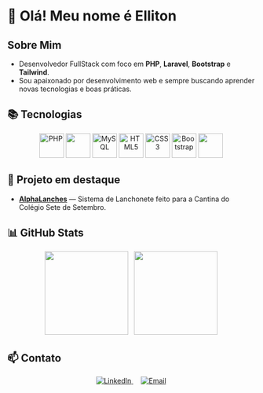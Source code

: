 # 👋 Olá! Meu nome é Elliton

## Sobre Mim
- Desenvolvedor FullStack com foco em **PHP**, **Laravel**, **Bootstrap** e **Tailwind**.  
- Sou apaixonado por desenvolvimento web e sempre buscando aprender novas tecnologias e boas práticas.

## 📚 Tecnologias
<div align="center">
  <img src="https://cdn.jsdelivr.net/gh/devicons/devicon/icons/php/php-original.svg" alt="PHP" width="50" height="50"/>
  <img src="https://cdn.jsdelivr.net/gh/devicons/devicon/icons/laravel/laravel-original.svg" width="50" height="50"/>
  <img src="https://cdn.jsdelivr.net/gh/devicons/devicon/icons/mysql/mysql-original.svg" alt="MySQL" width="50" height="50"/>
  <img src="https://cdn.jsdelivr.net/gh/devicons/devicon/icons/html5/html5-original.svg" alt="HTML5" width="50" height="50"/>
  <img src="https://cdn.jsdelivr.net/gh/devicons/devicon/icons/css3/css3-original.svg" alt="CSS3" width="50" height="50"/>
  <img src="https://cdn.jsdelivr.net/gh/devicons/devicon/icons/bootstrap/bootstrap-original.svg" alt="Bootstrap" width="50" height="50"/>
  <img src="https://cdn.jsdelivr.net/gh/devicons/devicon/icons/tailwindcss/tailwindcss-original.svg" width="50" height="50"/>
</div>

## 📌 Projeto em destaque

- [**AlphaLanches**](https://github.com/Elliton-Luis/alphaLanches) — Sistema de Lanchonete feito para a Cantina do Colégio Sete de Setembro.

## 📊 GitHub Stats

<p align="center">
  <img height="170em" src="https://github-readme-stats.vercel.app/api?username=Elliton-Luis&show_icons=true&theme=tokyonight&hide_border=false&include_all_commits=true&count_private=true"/>
   &nbsp;
  <img height="170em" src="https://github-readme-stats.vercel.app/api/top-langs/?username=Elliton-Luis&layout=compact&theme=tokyonight&hide_border=false&custom_title=Tecnologias"/>
</p>



## 📫 Contato
<p align="center">
  <a href="https://www.linkedin.com/in/elliton-lu%C3%ADs-correia-da-silva-j%C3%BAnior-9779452b3/" target="_blank">
    <img alt="LinkedIn" src="https://img.shields.io/badge/LinkedIn-%230077B5.svg?&style=for-the-badge&logo=linkedin&logoColor=white" />
  </a>
  &nbsp;&nbsp;&nbsp;
  <a href="mailto:ellitonjunior05@gmail.com">
    <img alt="Email" src="https://img.shields.io/badge/Email-D14836?style=for-the-badge&logo=gmail&logoColor=white" />
  </a>
</p>


